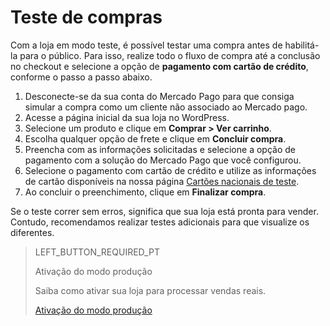 # Teste de compras

Com a loja em modo teste, é possível testar uma compra antes de habilitá-la para o público. Para isso, realize todo o fluxo de compra até a conclusão no checkout e selecione a opção de **pagamento com cartão de crédito**, conforme o passo a passo abaixo. 


1. Desconecte-se da sua conta do Mercado Pago para que consiga simular a compra como um cliente não associado ao Mercado pago.
2. Acesse a página inicial da sua loja no WordPress.
3. Selecione um produto e clique em **Comprar > Ver carrinho**.
4. Escolha qualquer opção de frete e clique em **Concluir compra**.
5. Preencha com as informações solicitadas e selecione a opção de pagamento com a solução do Mercado Pago que você configurou.
6. Selecione o pagamento com cartão de crédito e utilize as informações de cartão disponíveis na nossa página [Cartões nacionais de teste](https://www.mercadopago.com.br/developers/pt/guides/resources/localization/local-cards).
7. Ao concluir o preenchimento, clique em **Finalizar compra**.

Se o teste correr sem erros, significa que sua loja está pronta para vender. Contudo, recomendamos realizar testes adicionais para que visualize os diferentes.

> LEFT_BUTTON_REQUIRED_PT
>
> Ativação do modo produção
>
> Saiba como ativar sua loja para processar vendas reais.
>
> [Ativação do modo produção](https://www.mercadopago[FAKER][URL][DOMAIN]/developers/pt/guides/plugins/woocommerce/goto-production)